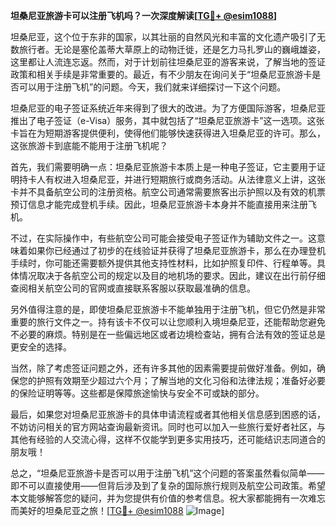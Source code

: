 **坦桑尼亚旅游卡可以注册飞机吗？一次深度解读[[TG💪+ @esim1088](https://t.me/s/esim1088)]**

坦桑尼亚，这个位于东非的国家，以其壮丽的自然风光和丰富的文化遗产吸引了无数旅行者。无论是塞伦盖蒂大草原上的动物迁徙，还是乞力马扎罗山的巍峨雄姿，这里都让人流连忘返。然而，对于计划前往坦桑尼亚的游客来说，了解当地的签证政策和相关手续是非常重要的。最近，有不少朋友在询问关于“坦桑尼亚旅游卡是否可以用于注册飞机”的问题。今天，我们就来详细探讨一下这个问题。

坦桑尼亚的电子签证系统近年来得到了很大的改进。为了方便国际游客，坦桑尼亚推出了电子签证（e-Visa）服务，其中就包括了“坦桑尼亚旅游卡”这一选项。这张卡旨在为短期游客提供便利，使得他们能够快速获得进入坦桑尼亚的许可。那么，这张旅游卡到底能不能用于注册飞机呢？

首先，我们需要明确一点：坦桑尼亚旅游卡本质上是一种电子签证，它主要用于证明持卡人有权进入坦桑尼亚，并进行短期旅行或商务活动。从法律意义上讲，这张卡并不具备航空公司的注册资格。航空公司通常需要旅客出示护照以及有效的机票预订信息才能完成登机手续。因此，坦桑尼亚旅游卡本身并不能直接用来注册飞机。

不过，在实际操作中，有些航空公司可能会接受电子签证作为辅助文件之一。这意味着如果你已经通过了初步的在线验证并获得了坦桑尼亚旅游卡，那么在办理登机手续时，你可能还需要额外提供其他支持性材料，比如护照复印件、行程单等。具体情况取决于各航空公司的规定以及目的地机场的要求。因此，建议在出行前仔细查阅相关航空公司的官网或直接联系客服以获取最准确的信息。

另外值得注意的是，即使坦桑尼亚旅游卡不能单独用于注册飞机，但它仍然是非常重要的旅行文件之一。持有该卡不仅可以让您顺利入境坦桑尼亚，还能帮助您避免不必要的麻烦。特别是在一些偏远地区或者边境检查站，拥有合法有效的签证总是更安全的选择。

当然，除了考虑签证问题之外，还有许多其他的因素需要提前做好准备。例如，确保您的护照有效期至少超过六个月；了解当地的文化习俗和法律法规；准备好必要的保险证明等等。这些都是保障旅途愉快与安全不可或缺的部分。

最后，如果您对坦桑尼亚旅游卡的具体申请流程或者其他相关信息感到困惑的话，不妨访问相关的官方网站查询最新资讯。同时也可以加入一些旅行爱好者社区，与其他有经验的人交流心得，这样不仅能学到更多实用技巧，还可能结识志同道合的朋友哦！

总之，“坦桑尼亚旅游卡是否可以用于注册飞机”这个问题的答案虽然看似简单——即不可以直接使用——但背后涉及到了复杂的国际旅行规则及航空公司政策。希望本文能够解答您的疑问，并为您提供有价值的参考信息。祝大家都能拥有一次难忘而美好的坦桑尼亚之旅！[[TG💪+ @esim1088](https://t.me/s/esim1088) ![Image](https://i.postimg.cc/4NQfJmqS/Snipaste-2025-05-13-00-14-12.png)]
